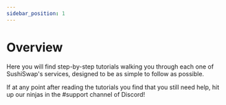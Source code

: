 ```yaml
---
sidebar_position: 1
---
```


# Overview

Here you will find step-by-step tutorials walking you through each one of SushiSwap's services, designed to be as simple to follow as possible.

If at any point after reading the tutorials you find that you still need help, hit up our ninjas in the #support channel of Discord!
